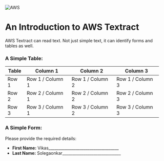 ![AWS](https://upload.wikimedia.org/wikipedia/commons/1/1d/AmazonWebservices_Logo.svg)

# An Introduction to AWS Textract

AWS Textract can read text. Not just simple text, it can identify forms and tables as well.

### A Simple Table:

Table | Column 1 | Column 2 | Column 3
--- | --- | --- | --- 
Row 1 | Row 1 / Column 1 | Row 1 / Column 2 | Row 1 / Column 3
Row 2 | Row 2 / Column 1 | Row 2 / Column 2 | Row 2 / Column 3
Row 3 | Row 3 / Column 1 | Row 3 / Column 2 | Row 3 / Column 3

### A Simple Form:
Please provide the required details:

- **First Name:** Vikas____________________________________
- **Last Name:** Solegaonkar______________________________
